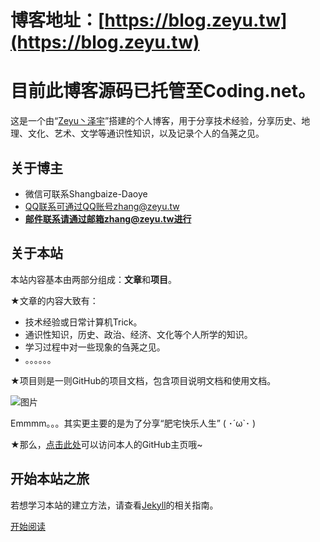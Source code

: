 # 博客地址：[https://blog.zeyu.tw](https://blog.zeyu.tw)

# 目前此博客源码已托管至Coding.net。

这是一个由“[Zeyu丶泽宇](https://github.com/Shangbaize-Daoye)”搭建的个人博客，用于分享技术经验，分享历史、地理、文化、艺术、文学等通识性知识，以及记录个人的刍荛之见。

## 关于博主

* 微信可联系Shangbaize-Daoye
* QQ联系可通过QQ账号zhang@zeyu.tw
* **邮件联系请通过邮箱zhang@zeyu.tw进行**

## 关于本站

本站内容基本由两部分组成：**文章**和**项目**。

★文章的内容大致有：

* 技术经验或日常计算机Trick。
* 通识性知识，历史、政治、经济、文化等个人所学的知识。
* 学习过程中对一些现象的刍荛之见。
* 。。。。。。

★项目则是一则GitHub的项目文档，包含项目说明文档和使用文档。

![图片](https://timgsa.baidu.com/timg?image&quality=80&size=b9999_10000&sec=1555491354432&di=2cacfac353bf8b119b911c162bacfd63&imgtype=0&src=http%3A%2F%2Fp4.music.126.net%2FpSN-HSINKdVqPBOA8sB1cQ%3D%3D%2F528865109068459.jpg)

Emmmm。。。其实更主要的是为了分享“肥宅快乐人生” ( ･´ω`･ )

★那么，[点击此处](https://github.com/Shangbaize-Daoye)可以访问本人的GitHub主页哦~

## 开始本站之旅

若想学习本站的建立方法，请查看[Jekyll](https://jekyllrb.com)的相关指南。

[开始阅读](https://blog.zeyu.tw/articles)
